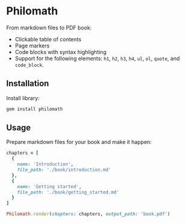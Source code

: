 # Philomath

From markdown files to PDF book:

* Clickable table of contents
* Page markers
* Code blocks with syntax highlighting
* Support for the following elements: `h1`, `h2`, `h3`, `h4`, `ul`, `ol`, `quote`, and `code_block`.

## Installation

Install library:

```bash
gem install philomath
```

## Usage

Prepare markdown files for your book and make it happen:

```ruby
chapters = [
  {
    name: 'Introduction',
    file_path: './book/introduction.md'
  },
  {
    name: 'Getting started',
    file_path: './book/getting_started.md'
  }
]

Philomath.render(chapters: chapters, output_path: 'book.pdf')
```
